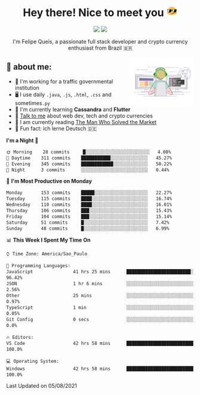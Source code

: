 
<h1 align="center">Hey there! Nice to meet you <img src="assets/sunglasses.gif" width="30"/></h1>

<p align="center">
  <a href="https://www.linkedin.com/in/fqueis"><img src="https://img.shields.io/badge/-LinkedIn-blue?style=flat&logo=Linkedin&logoColor=white" /></a>
  <a href="mailto:fqueis@gmail.com"><img src="https://img.shields.io/badge/-Gmail-c14438?style=flat&logo=Gmail&logoColor=white" /></a>
</p>

<p align="center">I'm Felipe Queis, a passionate full stack developer and crypto currency enthusiast from Brazil 🇧🇷</p>

<img width="35%" align="right" alt="fqueis" src="assets/profile.gif" /></p>

## 🤵 about me:

- 🏢 I'm working for a traffic governmental institution
- 🖥️ I use daily `.java`, `.js`, `.html`, `.css` and sometimes`.py`
- 🌱 I'm currently learning **Cassandra** and **Flutter**
- 💬 [Talk to me](https://github.com/fqueis/fqueis/discussions) about web dev, tech and crypto currencies
- 📖 I am currently reading [The Man Who Solved the Market](https://amzn.com/073521798X)
- 💭 Fun fact: ich lerne Deutsch 🇩🇪

<!--START_SECTION:waka-->
**I'm a Night 🦉** 

```text
🌞 Morning    28 commits     █░░░░░░░░░░░░░░░░░░░░░░░░   4.08% 
🌆 Daytime    311 commits    ███████████░░░░░░░░░░░░░░   45.27% 
🌃 Evening    345 commits    ████████████░░░░░░░░░░░░░   50.22% 
🌙 Night      3 commits      ░░░░░░░░░░░░░░░░░░░░░░░░░   0.44%

```
📅 **I'm Most Productive on Monday** 

```text
Monday       153 commits    █████░░░░░░░░░░░░░░░░░░░░   22.27% 
Tuesday      115 commits    ████░░░░░░░░░░░░░░░░░░░░░   16.74% 
Wednesday    110 commits    ████░░░░░░░░░░░░░░░░░░░░░   16.01% 
Thursday     106 commits    ███░░░░░░░░░░░░░░░░░░░░░░   15.43% 
Friday       104 commits    ███░░░░░░░░░░░░░░░░░░░░░░   15.14% 
Saturday     51 commits     █░░░░░░░░░░░░░░░░░░░░░░░░   7.42% 
Sunday       48 commits     █░░░░░░░░░░░░░░░░░░░░░░░░   6.99%

```


📊 **This Week I Spent My Time On** 

```text
⌚︎ Time Zone: America/Sao_Paulo

💬 Programming Languages: 
JavaScript               41 hrs 25 mins      ████████████████████████░   96.42% 
JSON                     1 hr 6 mins         ░░░░░░░░░░░░░░░░░░░░░░░░░   2.56% 
Other                    25 mins             ░░░░░░░░░░░░░░░░░░░░░░░░░   0.97% 
TypeScript               1 min               ░░░░░░░░░░░░░░░░░░░░░░░░░   0.05% 
Git Config               0 secs              ░░░░░░░░░░░░░░░░░░░░░░░░░   0.0%

🔥 Editors: 
VS Code                  42 hrs 58 mins      █████████████████████████   100.0%

💻 Operating System: 
Windows                  42 hrs 58 mins      █████████████████████████   100.0%

```


 Last Updated on 05/08/2021
<!--END_SECTION:waka-->
